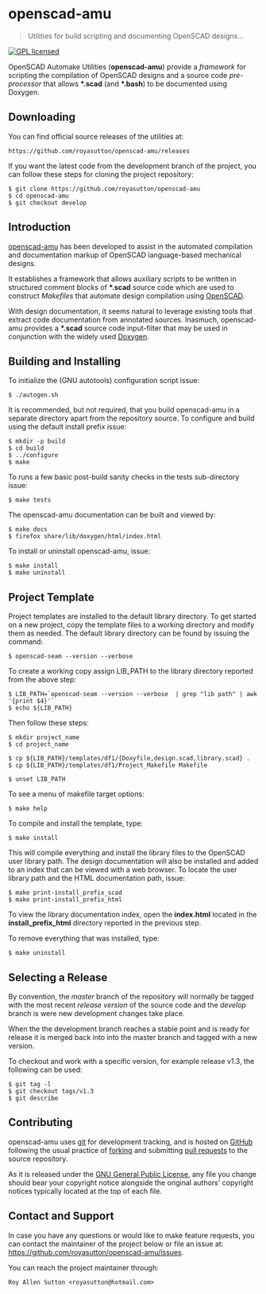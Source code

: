 openscad-amu
============

> Utilities for build scripting and documenting OpenSCAD designs...

[![GPL licensed](https://img.shields.io/badge/license-GPL-blue.svg?style=flat)](https://github.com/royasutton/openscad-amu/blob/master/COPYING)


OpenSCAD Automake Utilities (__openscad-amu__) provide a _framework_
for scripting the compilation of OpenSCAD designs and a source code
_pre-processor_ that allows __*.scad__ (and __*.bash__) to be documented
using Doxygen.


Downloading
-----------

You can find official source releases of the utilities at:

    https://github.com/royasutton/openscad-amu/releases

If you want the latest code from the development branch of the project,
you can follow these steps for cloning the project repository:

    $ git clone https://github.com/royasutton/openscad-amu
    $ cd openscad-amu
    $ git checkout develop


Introduction
------------

[openscad-amu] has been developed to assist in the automated compilation
and documentation markup of OpenSCAD language-based mechanical designs.

It establishes a framework that allows auxiliary scripts to be written in
structured comment blocks of __*.scad__ source code which are used to
construct *Makefiles* that automate design compilation using [OpenSCAD].

With design documentation, it seems natural to leverage existing tools
that extract code documentation from annotated sources. Inasmuch,
openscad-amu provides a __*.scad__ source code input-filter that may be
used in conjunction with the widely used [Doxygen].


Building and Installing
-----------------------

To initialize the (GNU autotools) configuration script issue:

    $ ./autogen.sh

It is recommended, but not required, that you build openscad-amu in a
separate directory apart from the repository source. To configure and
build using the default install prefix issue:

    $ mkdir -p build
    $ cd build
    $ ../configure
    $ make

To runs a few basic post-build sanity checks in the tests sub-directory
issue:

    $ make tests

The openscad-amu documentation can be built and viewed by:

    $ make docs
    $ firefox share/lib/doxygen/html/index.html

To install or uninstall openscad-amu, issue:

    $ make install
    $ make uninstall


Project Template
----------------

Project templates are installed to the default library directory. To get
started on a new project, copy the template files to a working directory
and modify them as needed. The default library directory can be found
by issuing the command:

    $ openscad-seam --version --verbose

To create a working copy assign LIB_PATH to the library directory reported
from the above step:

    $ LIB_PATH=`openscad-seam --version --verbose  | grep "lib path" | awk '{print $4}'`
    $ echo ${LIB_PATH}

Then follow these steps:

    $ mkdir project_name
    $ cd project_name

    $ cp ${LIB_PATH}/templates/df1/{Doxyfile,design.scad,library.scad} .
    $ cp ${LIB_PATH}/templates/df1/Project_Makefile Makefile

    $ unset LIB_PATH

To see a menu of makefile target options:

    $ make help

To compile and install the template, type:

    $ make install

This will compile everything and install the library files to the OpenSCAD
user library path. The design documentation will also be installed and
added to an index that can be viewed with a web browser. To locate the
user library path and the HTML documentation path, issue:

    $ make print-install_prefix_scad
    $ make print-install_prefix_html

To view the library documentation index, open the __index.html__ located
in the __install_prefix_html__ directory reported in the previous step.

To remove everything that was installed, type:

    $ make uninstall

Selecting a Release
-------------------

By convention, the *master* branch of the repository will normally be
tagged with the most recent *release version* of the source code and
the *develop* branch is were new development changes take place.

When the the development branch reaches a stable point and is ready for
release it is merged back into into the master branch and tagged with a
new version.

To checkout and work with a specific version, for example release v1.3,
the following can be used:

    $ git tag -l
    $ git checkout tags/v1.3
    $ git describe


Contributing
------------

openscad-amu uses [git] for development tracking, and is hosted on [GitHub]
following the usual practice of [forking] and submitting [pull requests]
to the source repository.

As it is released under the [GNU General Public License], any file you
change should bear your copyright notice alongside the original authors'
copyright notices typically located at the top of each file.


Contact and Support
-------------------

In case you have any questions or would like to make feature requests,
you can contact the maintainer of the project below or file an issue
at: https://github.com/royasutton/openscad-amu/issues.

You can reach the project maintainer through:

    Roy Allen Sutton <royasutton@hotmail.com>


[GNU General Public License]: https://www.gnu.org/licenses/gpl.html
[OpenSCAD]: http://www.openscad.org/
[Doxygen]: http://www.stack.nl/~dimitri/doxygen/index.html
[openscad-amu]: https://github.com/royasutton/openscad-amu
[git]: http://git-scm.com/
[GitHub]: http://github.com/
[forking]: http://help.github.com/forking/
[pull requests]: http://help.github.com/pull-requests/
